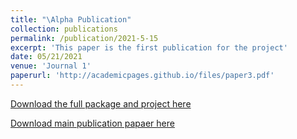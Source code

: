 ```yaml
---
title: "\Alpha Publication"
collection: publications
permalink: /publication/2021-5-15
excerpt: 'This paper is the first publication for the project'
date: 05/21/2021
venue: 'Journal 1'
paperurl: 'http://academicpages.github.io/files/paper3.pdf'
---
```

[Download the full package and project here](https://github.com/BibliographiesProject/Bibliographies/releases/tag/A0.0.1)

[Download main publication papaer here](https://bibliographiesproject.github.io/files/MainRepository.pdf)
